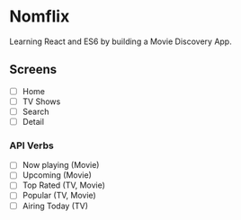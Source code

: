 # Nomflix

Learning React and ES6 by building a Movie Discovery App.

## Screens

- [ ] Home
- [ ] TV Shows
- [ ] Search
- [ ] Detail

### API Verbs

- [ ] Now playing (Movie)
- [ ] Upcoming (Movie)
- [ ] Top Rated (TV, Movie)
- [ ] Popular (TV, Movie)
- [ ] Airing Today (TV)
